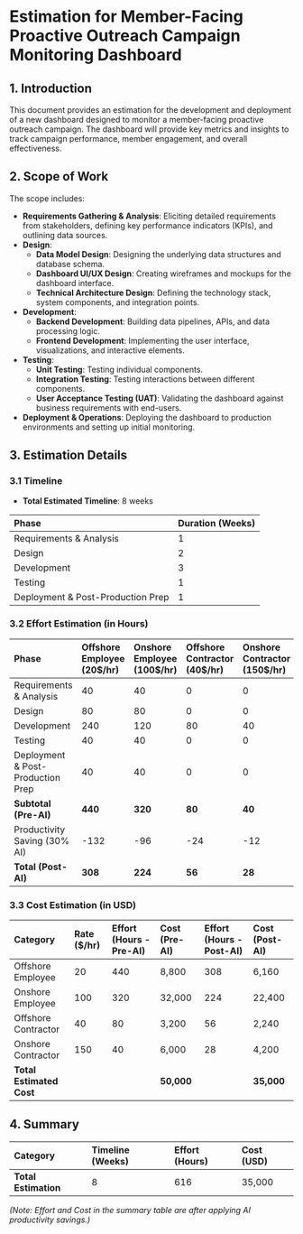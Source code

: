 # Estimation for Member-Facing Proactive Outreach Campaign Monitoring Dashboard

## 1. Introduction
This document provides an estimation for the development and deployment of a new dashboard designed to monitor a member-facing proactive outreach campaign. The dashboard will provide key metrics and insights to track campaign performance, member engagement, and overall effectiveness.

## 2. Scope of Work

The scope includes:
*   **Requirements Gathering & Analysis**: Eliciting detailed requirements from stakeholders, defining key performance indicators (KPIs), and outlining data sources.
*   **Design**:
    *   **Data Model Design**: Designing the underlying data structures and database schema.
    *   **Dashboard UI/UX Design**: Creating wireframes and mockups for the dashboard interface.
    *   **Technical Architecture Design**: Defining the technology stack, system components, and integration points.
*   **Development**:
    *   **Backend Development**: Building data pipelines, APIs, and data processing logic.
    *   **Frontend Development**: Implementing the user interface, visualizations, and interactive elements.
*   **Testing**:
    *   **Unit Testing**: Testing individual components.
    *   **Integration Testing**: Testing interactions between different components.
    *   **User Acceptance Testing (UAT)**: Validating the dashboard against business requirements with end-users.
*   **Deployment & Operations**: Deploying the dashboard to production environments and setting up initial monitoring.

## 3. Estimation Details

### 3.1 Timeline
*   **Total Estimated Timeline**: 8 weeks

| Phase                            | Duration (Weeks) |
| :------------------------------- | :--------------- |
| Requirements & Analysis          | 1                |
| Design                           | 2                |
| Development                      | 3                |
| Testing                          | 1                |
| Deployment & Post-Production Prep | 1                |

### 3.2 Effort Estimation (in Hours)

| Phase                            | Offshore Employee (20$/hr) | Onshore Employee (100$/hr) | Offshore Contractor (40$/hr) | Onshore Contractor (150$/hr) |
| :------------------------------- | :------------------------- | :------------------------- | :--------------------------- | :--------------------------- |
| Requirements & Analysis          | 40                         | 40                         | 0                            | 0                            |
| Design                           | 80                         | 80                         | 0                            | 0                            |
| Development                      | 240                        | 120                        | 80                           | 40                           |
| Testing                          | 40                         | 40                         | 0                            | 0                            |
| Deployment & Post-Production Prep | 40                         | 40                         | 0                            | 0                            |
| **Subtotal (Pre-AI)**            | **440**                    | **320**                    | **80**                       | **40**                       |
| Productivity Saving (30% AI)     | -132                       | -96                        | -24                          | -12                          |
| **Total (Post-AI)**              | **308**                    | **224**                    | **56**                       | **28**                       |

### 3.3 Cost Estimation (in USD)

| Category                     | Rate ($/hr) | Effort (Hours - Pre-AI) | Cost (Pre-AI) | Effort (Hours - Post-AI) | Cost (Post-AI) |
| :--------------------------- | :---------- | :---------------------- | :------------ | :----------------------- | :------------- |
| Offshore Employee            | 20          | 440                     | 8,800         | 308                      | 6,160          |
| Onshore Employee             | 100         | 320                     | 32,000        | 224                      | 22,400         |
| Offshore Contractor          | 40          | 80                      | 3,200         | 56                       | 2,240          |
| Onshore Contractor           | 150         | 40                      | 6,000         | 28                       | 4,200          |
| **Total Estimated Cost**     |             |                         | **50,000**    |                          | **35,000**     |

## 4. Summary

| Category                | Timeline (Weeks) | Effort (Hours) | Cost (USD) |
| :---------------------- | :--------------- | :------------- | :--------- |
| **Total Estimation**    | 8                | 616            | 35,000     |

*(Note: Effort and Cost in the summary table are after applying AI productivity savings.)*